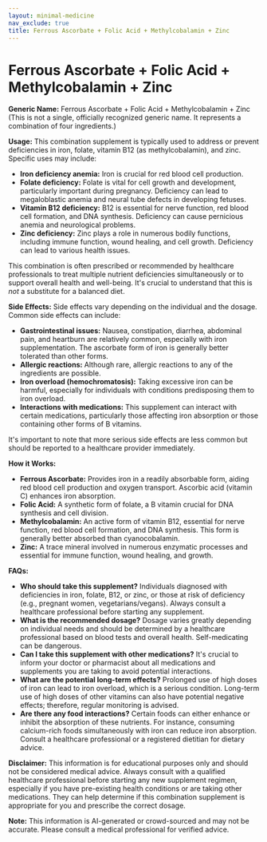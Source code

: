 ```yaml
---
layout: minimal-medicine
nav_exclude: true
title: Ferrous Ascorbate + Folic Acid + Methylcobalamin + Zinc
---
```


# Ferrous Ascorbate + Folic Acid + Methylcobalamin + Zinc

**Generic Name:** Ferrous Ascorbate + Folic Acid + Methylcobalamin + Zinc (This is not a single, officially recognized generic name.  It represents a combination of four ingredients.)

**Usage:** This combination supplement is typically used to address or prevent deficiencies in iron, folate, vitamin B12 (as methylcobalamin), and zinc.  Specific uses may include:

* **Iron deficiency anemia:**  Iron is crucial for red blood cell production.
* **Folate deficiency:**  Folate is vital for cell growth and development, particularly important during pregnancy.  Deficiency can lead to megaloblastic anemia and neural tube defects in developing fetuses.
* **Vitamin B12 deficiency:** B12 is essential for nerve function, red blood cell formation, and DNA synthesis. Deficiency can cause pernicious anemia and neurological problems.
* **Zinc deficiency:** Zinc plays a role in numerous bodily functions, including immune function, wound healing, and cell growth. Deficiency can lead to various health issues.

This combination is often prescribed or recommended by healthcare professionals to treat multiple nutrient deficiencies simultaneously or to support overall health and well-being.  It's crucial to understand that this is *not* a substitute for a balanced diet.

**Side Effects:** Side effects vary depending on the individual and the dosage. Common side effects can include:

* **Gastrointestinal issues:** Nausea, constipation, diarrhea, abdominal pain, and heartburn are relatively common, especially with iron supplementation.  The ascorbate form of iron is generally better tolerated than other forms.
* **Allergic reactions:** Although rare, allergic reactions to any of the ingredients are possible.
* **Iron overload (hemochromatosis):**  Taking excessive iron can be harmful, especially for individuals with conditions predisposing them to iron overload.
* **Interactions with medications:** This supplement can interact with certain medications, particularly those affecting iron absorption or those containing other forms of B vitamins.

It's important to note that more serious side effects are less common but should be reported to a healthcare provider immediately.

**How it Works:**

* **Ferrous Ascorbate:** Provides iron in a readily absorbable form, aiding red blood cell production and oxygen transport. Ascorbic acid (vitamin C) enhances iron absorption.
* **Folic Acid:** A synthetic form of folate, a B vitamin crucial for DNA synthesis and cell division.
* **Methylcobalamin:** An active form of vitamin B12, essential for nerve function, red blood cell formation, and DNA synthesis. This form is generally better absorbed than cyanocobalamin.
* **Zinc:**  A trace mineral involved in numerous enzymatic processes and essential for immune function, wound healing, and growth.


**FAQs:**

* **Who should take this supplement?** Individuals diagnosed with deficiencies in iron, folate, B12, or zinc, or those at risk of deficiency (e.g., pregnant women, vegetarians/vegans).  Always consult a healthcare professional before starting any supplement.
* **What is the recommended dosage?** Dosage varies greatly depending on individual needs and should be determined by a healthcare professional based on blood tests and overall health.  Self-medicating can be dangerous.
* **Can I take this supplement with other medications?**  It's crucial to inform your doctor or pharmacist about all medications and supplements you are taking to avoid potential interactions.
* **What are the potential long-term effects?** Prolonged use of high doses of iron can lead to iron overload, which is a serious condition.  Long-term use of high doses of other vitamins can also have potential negative effects; therefore, regular monitoring is advised.
* **Are there any food interactions?**  Certain foods can either enhance or inhibit the absorption of these nutrients. For instance, consuming calcium-rich foods simultaneously with iron can reduce iron absorption.  Consult a healthcare professional or a registered dietitian for dietary advice.


**Disclaimer:** This information is for educational purposes only and should not be considered medical advice. Always consult with a qualified healthcare professional before starting any new supplement regimen, especially if you have pre-existing health conditions or are taking other medications.  They can help determine if this combination supplement is appropriate for you and prescribe the correct dosage.


**Note:** This information is AI-generated or crowd-sourced and may not be accurate. Please consult a medical professional for verified advice.